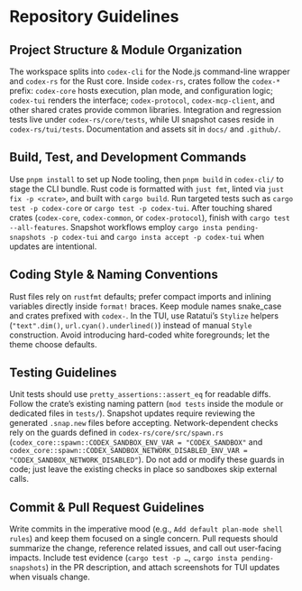 # Repository Guidelines

## Project Structure & Module Organization
The workspace splits into `codex-cli` for the Node.js command-line wrapper and `codex-rs` for the Rust core. Inside `codex-rs`, crates follow the `codex-*` prefix: `codex-core` hosts execution, plan mode, and configuration logic; `codex-tui` renders the interface; `codex-protocol`, `codex-mcp-client`, and other shared crates provide common libraries. Integration and regression tests live under `codex-rs/core/tests`, while UI snapshot cases reside in `codex-rs/tui/tests`. Documentation and assets sit in `docs/` and `.github/`.

## Build, Test, and Development Commands
Use `pnpm install` to set up Node tooling, then `pnpm build` in `codex-cli/` to stage the CLI bundle. Rust code is formatted with `just fmt`, linted via `just fix -p <crate>`, and built with `cargo build`. Run targeted tests such as `cargo test -p codex-core` or `cargo test -p codex-tui`. After touching shared crates (`codex-core`, `codex-common`, or `codex-protocol`), finish with `cargo test --all-features`. Snapshot workflows employ `cargo insta pending-snapshots -p codex-tui` and `cargo insta accept -p codex-tui` when updates are intentional.

## Coding Style & Naming Conventions
Rust files rely on `rustfmt` defaults; prefer compact imports and inlining variables directly inside `format!` braces. Keep module names snake_case and crates prefixed with `codex-`. In the TUI, use Ratatui’s `Stylize` helpers (`"text".dim()`, `url.cyan().underlined()`) instead of manual `Style` construction. Avoid introducing hard-coded white foregrounds; let the theme choose defaults.

## Testing Guidelines
Unit tests should use `pretty_assertions::assert_eq` for readable diffs. Follow the crate’s existing naming pattern (`mod tests` inside the module or dedicated files in `tests/`). Snapshot updates require reviewing the generated `.snap.new` files before accepting. Network-dependent checks rely on the guards defined in `codex-rs/core/src/spawn.rs` (`codex_core::spawn::CODEX_SANDBOX_ENV_VAR = "CODEX_SANDBOX"` and `codex_core::spawn::CODEX_SANDBOX_NETWORK_DISABLED_ENV_VAR = "CODEX_SANDBOX_NETWORK_DISABLED"`). Do not add or modify these guards in code; just leave the existing checks in place so sandboxes skip external calls.

## Commit & Pull Request Guidelines
Write commits in the imperative mood (e.g., `Add default plan-mode shell rules`) and keep them focused on a single concern. Pull requests should summarize the change, reference related issues, and call out user-facing impacts. Include test evidence (`cargo test -p …`, `cargo insta pending-snapshots`) in the PR description, and attach screenshots for TUI updates when visuals change.
